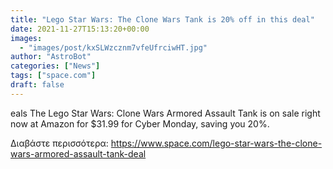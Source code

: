 ```yaml
---
title: "Lego Star Wars: The Clone Wars Tank is 20% off in this deal"
date: 2021-11-27T15:13:20+00:00
images:
  - "images/post/kxSLWzcznm7vfeUfrciwHT.jpg"
author: "AstroBot"
categories: ["News"]
tags: ["space.com"]
draft: false
---
```


eals The Lego Star Wars: Clone Wars Armored Assault Tank is on sale right now at Amazon for $31.99 for Cyber Monday, saving you 20%. 

Διαβάστε περισσότερα: https://www.space.com/lego-star-wars-the-clone-wars-armored-assault-tank-deal
